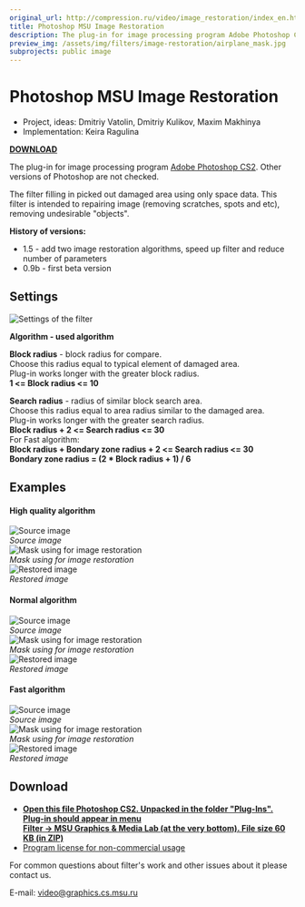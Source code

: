 ```yaml
---
original_url: http://compression.ru/video/image_restoration/index_en.html
title: Photoshop MSU Image Restoration
description: The plug-in for image processing program Adobe Photoshop CS2
preview_img: /assets/img/filters/image-restoration/airplane_mask.jpg
subprojects: public image
---
```


# Photoshop MSU Image Restoration

* Project, ideas: Dmitriy Vatolin, Dmitriy Kulikov, Maxim Makhinya  
* Implementation: Keira Ragulina

[**DOWNLOAD**](http://compression.ru/video/image_restoration/src/msu_image_restoration.zip)

The plug-in for image processing program [Adobe Photoshop
CS2](http://www.adobe.com/products/photoshop/family/). Other versions of
Photoshop are not checked.

The filter filling in picked out damaged area using only space data.
This filter is intended to repairing image (removing scratches, spots
and etc), removing undesirable "objects".

**History of versions:**

* 1.5 - add two image restoration algorithms, speed up filter and reduce
number of parameters
* 0.9b - first beta version

## Settings

<div class="center">
    <div><img src="/assets/img/filters/image-restoration/parameters.jpg" alt="Settings of the filter"></div>
</div>

**Algorithm - used algorithm**  

**Block radius** - block radius for compare.  
Choose this radius equal to typical element of damaged area.  
Plug-in works longer with the greater block radius.  
**1 &lt;= Block radius &lt;= 10**  

**Search radius** - radius of similar block search area.  
Choose this radius equal to area radius similar to the damaged area.  
Plug-in works longer with the greater search radius.  
**Block radius + 2 &lt;= Search radius &lt;= 30**  
For Fast algorithm:  
**Block radius + Bondary zone radius + 2 &lt;= Search radius &lt;= 30  
Bondary zone radius = (2 \* Block radius + 1) / 6**

## Examples

#### High quality algorithm

<div class="center">
    <div>
        <img src="/assets/img/filters/image-restoration/airplane_orig.jpg" alt="Source image"><br>
        <i>Source image</i>
    </div>
</div>

<div class="center">
    <div>
        <img src="/assets/img/filters/image-restoration/airplane_mask.jpg" alt="Mask using for image restoration"><br>
        <i>Mask using for image restoration</i>
    </div>
</div>

<div class="center">
    <div>
        <img src="/assets/img/filters/image-restoration/airplane_rest.jpg" alt="Restored image"><br>
        <i>Restored image</i>
    </div>
</div>

#### Normal algorithm

<div class="center">
    <div>
        <img src="/assets/img/filters/image-restoration/orchid_src.jpg" alt="Source image"><br>
        <i>Source image</i>
    </div>
</div>

<div class="center">
    <div>
        <img src="/assets/img/filters/image-restoration/orchid_mask.jpg" alt="Mask using for image restoration"><br>
        <i>Mask using for image restoration</i>
    </div>
</div>

<div class="center">
    <div>
        <img src="/assets/img/filters/image-restoration/orchid_rest.jpg" alt="Restored image"><br>
        <i>Restored image</i>
    </div>
</div>

#### Fast algorithm

<div class="center">
    <div>
        <img src="/assets/img/filters/image-restoration/tower_orig.jpg" alt="Source image"><br>
        <i>Source image</i>
    </div>
</div>

<div class="center">
    <div>
        <img src="/assets/img/filters/image-restoration/tower_mask.jpg" alt="Mask using for image restoration"><br>
        <i>Mask using for image restoration</i>
    </div>
</div>

<div class="center">
    <div>
        <img src="/assets/img/filters/image-restoration/tower_rest.jpg" alt="Restored image"><br>
        <i>Restored image</i>
    </div>
</div>

## Download

- [**Open this file Photoshop CS2. Unpacked in the folder "Plug-Ins".
  Plug-in should appear in menu  
  Filter -&gt; MSU Graphics & Media Lab (at the very bottom). File
  size 60 KB (in
  ZIP)**](http://compression.ru/video/image_restoration/src/msu_image_restoration.zip)
- [Program license for non-commercial
  usage](http://compression.ru/video/license.txt)

For common questions about filter's work and other issues about it please contact us.

E-mail: <video@graphics.cs.msu.ru>

